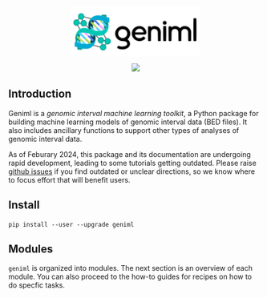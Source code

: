 <p align="center">
<img align="center" src="img/geniml_logo_horizontal.svg" class="img-header" height="100">
</p>


<p align="center">
<a href="https://img.shields.io/pypi/v/geniml"><img src="https://img.shields.io/pypi/v/geniml" alt=""></a>
<a href="https://github.com/databio/geniml"><img src="https://img.shields.io/badge/source-github-354a75?logo=github"></a>
</p>



## Introduction

Geniml is a *genomic interval machine learning toolkit*, a Python package for building machine learning models of genomic interval data (BED files). It also includes ancillary functions to support other types of analyses of genomic interval data.

As of Feburary 2024, this package and its documentation are undergoing rapid development, leading to some tutorials getting outdated. Please raise [github issues](https://github.com/databio/geniml) if you find outdated or unclear directions, so we know where to focus effort that will benefit users.

## Install

```
pip install --user --upgrade geniml
```

## Modules

`geniml` is organized into modules. The next section is an overview of each module. You can also proceed to the how-to guides for recipes on how to do specfic tasks. 
